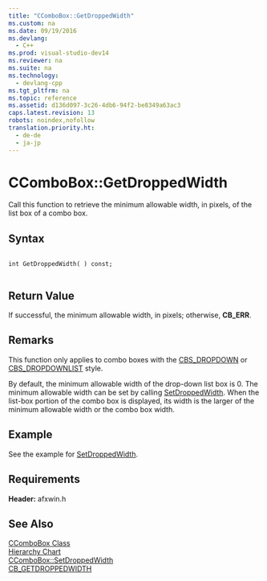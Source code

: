 ```yaml
---
title: "CComboBox::GetDroppedWidth"
ms.custom: na
ms.date: 09/19/2016
ms.devlang: 
  - C++
ms.prod: visual-studio-dev14
ms.reviewer: na
ms.suite: na
ms.technology: 
  - devlang-cpp
ms.tgt_pltfrm: na
ms.topic: reference
ms.assetid: d136d097-3c26-4db6-94f2-be8349a63ac3
caps.latest.revision: 13
robots: noindex,nofollow
translation.priority.ht: 
  - de-de
  - ja-jp
---
```

# CComboBox::GetDroppedWidth
Call this function to retrieve the minimum allowable width, in pixels, of the list box of a combo box.  
  
## Syntax  
  
```  
  
int GetDroppedWidth( ) const;  
  
```  
  
## Return Value  
 If successful, the minimum allowable width, in pixels; otherwise, **CB_ERR**.  
  
## Remarks  
 This function only applies to combo boxes with the [CBS_DROPDOWN](../vs140/Combo-Box-Styles.md) or [CBS_DROPDOWNLIST](../vs140/Combo-Box-Styles.md) style.  
  
 By default, the minimum allowable width of the drop-down list box is 0. The minimum allowable width can be set by calling [SetDroppedWidth](../vs140/CComboBox--SetDroppedWidth.md). When the list-box portion of the combo box is displayed, its width is the larger of the minimum allowable width or the combo box width.  
  
## Example  
 See the example for [SetDroppedWidth](../vs140/CComboBox--SetDroppedWidth.md).  
  
## Requirements  
 **Header:** afxwin.h  
  
## See Also  
 [CComboBox Class](../vs140/CComboBox-Class.md)   
 [Hierarchy Chart](../vs140/Hierarchy-Chart.md)   
 [CComboBox::SetDroppedWidth](../vs140/CComboBox--SetDroppedWidth.md)   
 [CB_GETDROPPEDWIDTH](http://msdn.microsoft.com/library/windows/desktop/bb775851)
